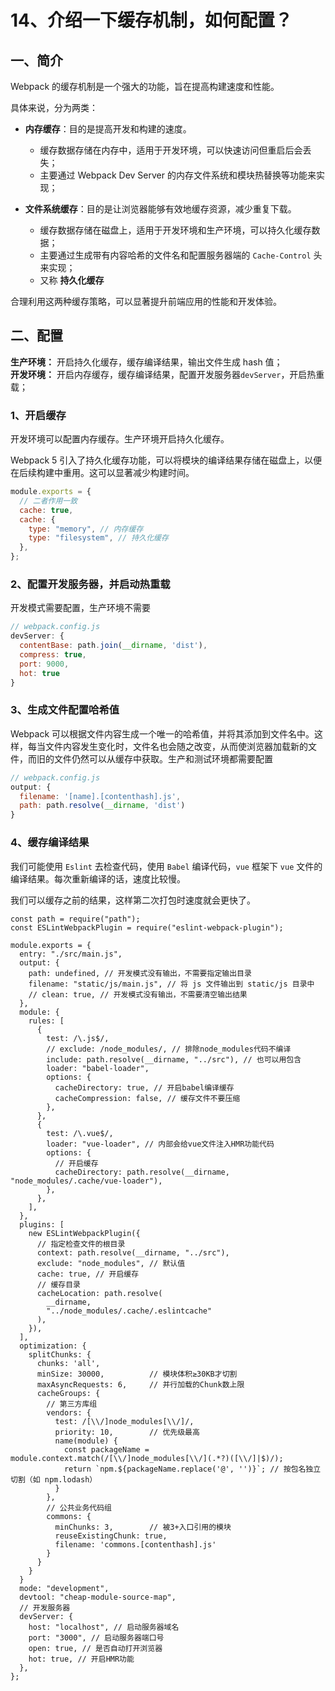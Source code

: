 # 14、介绍一下缓存机制，如何配置？

## 一、简介

Webpack 的缓存机制是一个强大的功能，旨在提高构建速度和性能。

具体来说，分为两类：

- ‌**内存缓存**‌：目的是提高开发和构建的速度。

  - 缓存数据存储在内存中，适用于开发环境，可以快速访问但重启后会丢失；
  - 主要通过 Webpack Dev Server 的内存文件系统和模块热替换等功能来实现；

- ‌**文件系统缓存**‌：目的是让浏览器能够有效地缓存资源，减少重复下载。
  - 缓存数据存储在磁盘上，适用于开发环境和生产环境，可以持久化缓存数据；
  - 主要通过生成带有内容哈希的文件名和配置服务器端的 `Cache-Control` 头来实现；
  - 又称 **持久化缓存**

合理利用这两种缓存策略，可以显著提升前端应用的性能和开发体验。

## 二、配置

**生产环境：** 开启持久化缓存，缓存编译结果，输出文件生成 hash 值；  
**开发环境：** 开启内存缓存，缓存编译结果，配置开发服务器`devServer`，开启热重载；  

### 1、开启缓存

开发环境可以配置内存缓存。生产环境开启持久化缓存。

Webpack 5 引入了持久化缓存功能，可以将模块的编译结果存储在磁盘上，以便在后续构建中重用。这可以显著减少构建时间。

```js
module.exports = {
  // 二者作用一致
  cache: true,
  cache: {
    type: "memory", // 内存缓存
    type: "filesystem", // 持久化缓存
  },
};
```

### 2、配置开发服务器，并启动热重载

开发模式需要配置，生产环境不需要

```js
// webpack.config.js
devServer: {
  contentBase: path.join(__dirname, 'dist'),
  compress: true,
  port: 9000,
  hot: true
}
```

### 3、生成文件配置哈希值

Webpack 可以根据文件内容生成一个唯一的哈希值，并将其添加到文件名中。这样，每当文件内容发生变化时，文件名也会随之改变，从而使浏览器加载新的文件，而旧的文件仍然可以从缓存中获取。生产和测试环境都需要配置

```javascript
// webpack.config.js
output: {
  filename: '[name].[contenthash].js',
  path: path.resolve(__dirname, 'dist')
}
```

### 4、缓存编译结果

我们可能使用 `Eslint` 去检查代码，使用 `Babel` 编译代码，`vue` 框架下 `vue` 文件的编译结果。每次重新编译的话，速度比较慢。

我们可以缓存之前的结果，这样第二次打包时速度就会更快了。

```js{18-21,26-29,38-43}
const path = require("path");
const ESLintWebpackPlugin = require("eslint-webpack-plugin");

module.exports = {
  entry: "./src/main.js",
  output: {
    path: undefined, // 开发模式没有输出，不需要指定输出目录
    filename: "static/js/main.js", // 将 js 文件输出到 static/js 目录中
    // clean: true, // 开发模式没有输出，不需要清空输出结果
  },
  module: {
    rules: [
      {
        test: /\.js$/,
        // exclude: /node_modules/, // 排除node_modules代码不编译
        include: path.resolve(__dirname, "../src"), // 也可以用包含
        loader: "babel-loader",
        options: {
          cacheDirectory: true, // 开启babel编译缓存
          cacheCompression: false, // 缓存文件不要压缩
        },
      },
      {
        test: /\.vue$/,
        loader: "vue-loader", // 内部会给vue文件注入HMR功能代码
        options: {
          // 开启缓存
          cacheDirectory: path.resolve(__dirname, "node_modules/.cache/vue-loader"),
        },
      },
    ],
  },
  plugins: [
    new ESLintWebpackPlugin({
      // 指定检查文件的根目录
      context: path.resolve(__dirname, "../src"),
      exclude: "node_modules", // 默认值
      cache: true, // 开启缓存
      // 缓存目录
      cacheLocation: path.resolve(
        __dirname,
        "../node_modules/.cache/.eslintcache"
      ),
    }),
  ],
  optimization: {
    splitChunks: {
      chunks: 'all',
      minSize: 30000,          // 模块体积≥30KB才切割
      maxAsyncRequests: 6,     // 并行加载的Chunk数上限
      cacheGroups: {
        // 第三方库组
        vendors: {
          test: /[\\/]node_modules[\\/]/,
          priority: 10,        // 优先级最高
          name(module) {
            const packageName = module.context.match(/[\\/]node_modules[\\/](.*?)([\\/]|$)/);
            return `npm.${packageName.replace('@', '')}`; // 按包名独立切割（如 npm.lodash）
          }
        },
        // 公共业务代码组
        commons: {
          minChunks: 3,        // 被3+入口引用的模块
          reuseExistingChunk: true,
          filename: 'commons.[contenthash].js'
        }
      }
    }
  }
  mode: "development",
  devtool: "cheap-module-source-map",
  // 开发服务器
  devServer: {
    host: "localhost", // 启动服务器域名
    port: "3000", // 启动服务器端口号
    open: true, // 是否自动打开浏览器
    hot: true, // 开启HMR功能
  },
};

```
